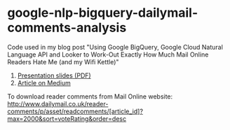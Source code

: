 # google-nlp-bigquery-dailymail-comments-analysis
Code used in my blog post "Using Google BigQuery, Google Cloud Natural Language API and Looker to Work-Out Exactly How Much Mail Online Readers Hate Me (and my Wifi Kettle)"

1. [Presentation slides (PDF)](https://github.com/markrittman/google-nlp-bigquery-dailymail-comments-analysis/blob/master/Analytics%2C%20BigQuery%20and%20Looker%20and%20How%20I%20Became%20an%20Internet%20Meme%20for%2048%20hours.pdf)
2. [Article on Medium](https://medium.com/mark-rittman/using-google-bigquery-google-cloud-natural-language-api-and-looker-to-work-out-exactly-how-much-5f98e9052fe4)

To download reader comments from Mail Online website:
http://www.dailymail.co.uk/reader-comments/p/asset/readcomments/[article_id]?max=2000&sort=voteRating&order=desc

